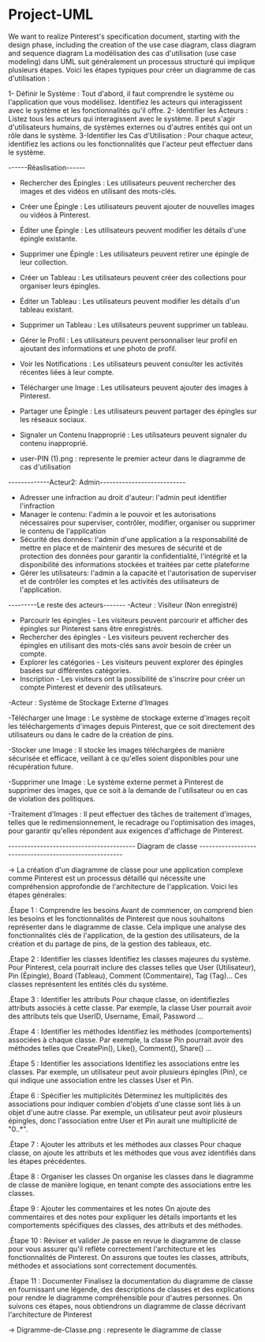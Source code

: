 # Project-UML
We want to realize Pinterest's specification document, starting with the design phase, including the creation of the use case diagram, class diagram and sequence diagram
La modélisation des cas d'utilisation (use case modeling) dans UML suit généralement un processus structuré qui implique plusieurs étapes. Voici les étapes typiques pour créer un diagramme de cas d'utilisation :

1- Définir le Système : Tout d'abord, il faut comprendre le système ou l'application que vous modélisez. Identifiez les acteurs qui interagissent avec le système et les fonctionnalités qu'il offre.
2- Identifier les Acteurs : Listez tous les acteurs qui interagissent avec le système. Il peut s'agir d'utilisateurs humains, de systèmes externes ou d'autres entités qui ont un rôle dans le système.
3-Identifier les Cas d'Utilisation : Pour chaque acteur, identifiez les actions ou les fonctionnalités que l'acteur peut effectuer dans le système. 

------Réaslisation------

- Rechercher des Épingles : Les utilisateurs peuvent rechercher des images et des vidéos en utilisant des mots-clés.

- Créer une Épingle : Les utilisateurs peuvent ajouter de nouvelles images ou vidéos à Pinterest.

- Éditer une Épingle : Les utilisateurs peuvent modifier les détails d'une épingle existante.

- Supprimer une Épingle : Les utilisateurs peuvent retirer une épingle de leur collection.

- Créer un Tableau : Les utilisateurs peuvent créer des collections pour organiser leurs épingles.

- Éditer un Tableau : Les utilisateurs peuvent modifier les détails d'un tableau existant.

- Supprimer un Tableau : Les utilisateurs peuvent supprimer un tableau.

- Gérer le Profil : Les utilisateurs peuvent personnaliser leur profil en ajoutant des informations et une photo de profil.

- Voir les Notifications : Les utilisateurs peuvent consulter les activités récentes liées à leur compte.

- Télécharger une Image : Les utilisateurs peuvent ajouter des images à Pinterest.

- Partager une Épingle : Les utilisateurs peuvent partager des épingles sur les réseaux sociaux.

- Signaler un Contenu Inapproprié : Les utilisateurs peuvent signaler du contenu inapproprié.

- user-PIN (1).png : represente le premier acteur dans le diagramme de cas d'utilisation



-------------Acteur2: Admin---------------------------
- Adresser une infraction au droit d'auteur: l'admin peut identifier l'infraction
- Manager le contenu: l'admin a le pouvoir et les autorisations nécessaires pour superviser, contrôler, modifier, organiser ou supprimer le contenu de l'application
- Sécurité des données: l'admin d'une application a la responsabilité de mettre en place et de maintenir des mesures de sécurité et de protection des données pour garantir la confidentialité, l'intégrité et la disponibilité des informations stockées et traitées par cette plateforme
- Gérer les utilisateurs: l'admin a la capacité et l'autorisation de superviser et de contrôler les comptes et les activités des utilisateurs de l'application.

---------Le reste des acteurs-------
-Acteur : Visiteur (Non enregistré)

- Parcourir les épingles - Les visiteurs peuvent parcourir et afficher des épingles sur Pinterest sans être enregistrés.
- Rechercher des épingles - Les visiteurs peuvent rechercher des épingles en utilisant des mots-clés sans avoir besoin de créer un compte.
- Explorer les catégories - Les visiteurs peuvent explorer des épingles basées sur différentes catégories.
- Inscription - Les visiteurs ont la possibilité de s'inscrire pour créer un compte Pinterest et devenir des utilisateurs.

-Acteur : Système de Stockage Externe d'Images

-Télécharger une Image : Le système de stockage externe d'images reçoit les téléchargements d'images depuis Pinterest, que ce soit directement des utilisateurs ou dans le cadre de la création de pins.

-Stocker une Image : Il stocke les images téléchargées de manière sécurisée et efficace, veillant à ce qu'elles soient disponibles pour une récupération future.

-Supprimer une Image : Le système externe permet à Pinterest de supprimer des images, que ce soit à la demande de l'utilisateur ou en cas de violation des politiques.

-Traitement d'Images : Il peut effectuer des tâches de traitement d'images, telles que le redimensionnement, le recadrage ou l'optimisation des images, pour garantir qu'elles répondent aux exigences d'affichage de Pinterest.

---------------------------------------- Diagram de classe ------------------------------------------------------

-> La création d'un diagramme de classe pour une application complexe comme Pinterest est un processus détaillé qui nécessite une compréhension approfondie de l'architecture de l'application. Voici les étapes générales:

.Étape 1 : Comprendre les besoins
Avant de commencer, on comprend bien les besoins et les fonctionnalités de Pinterest que nous souhaitons représenter dans le diagramme de classe. Cela implique une analyse des fonctionnalités clés de l'application, de la gestion des utilisateurs, de la création et du partage de pins, de la gestion des tableaux, etc.

.Étape 2 : Identifier les classes
Identifiez les classes majeures du système. Pour Pinterest, cela pourrait inclure des classes telles que User (Utilisateur), Pin (Épingle), Board (Tableau), Comment (Commentaire), Tag (Tag)... 
Ces classes représentent les entités clés du système.

.Étape 3 : Identifier les attributs
Pour chaque classe, on identifiezles attributs  associés à cette classe. Par exemple, la classe User pourrait avoir des attributs tels que UserID, Username, Email, Password ...

.Étape 4 : Identifier les méthodes
Identifiez les méthodes (comportements) associées à chaque classe. Par exemple, la classe Pin pourrait avoir des méthodes telles que CreatePin(), Like(), Comment(), Share() ...

.Étape 5 : Identifier les associations
Identifiez les associations entre les classes. Par exemple, un utilisateur peut avoir plusieurs épingles (Pin), ce qui indique une association entre les classes User et Pin.

.Étape 6 : Spécifier les multiplicités
Déterminez les multiplicités des associations pour indiquer combien d'objets d'une classe sont liés à un objet d'une autre classe. Par exemple, un utilisateur peut avoir plusieurs épingles, donc l'association entre User et Pin aurait une multiplicité de "0..*".

.Étape 7 : Ajouter les attributs et les méthodes aux classes
Pour chaque classe, on ajoute les attributs et les méthodes que vous avez identifiés dans les étapes précédentes.

.Étape 8 : Organiser les classes
On organise les classes dans le diagramme de classe de manière logique, en tenant compte des associations entre les classes.

.Étape 9 : Ajouter les commentaires et les notes
On ajoute des commentaires et des notes pour expliquer les détails importants et les comportements spécifiques des classes, des attributs et des méthodes.

.Étape 10 : Réviser et valider
Je passe en revue le diagramme de classe pour vous assurer qu'il reflète correctement l'architecture et les fonctionnalités de Pinterest. On assurons que toutes les classes, attributs, méthodes et associations sont correctement documentés.

.Étape 11 : Documenter
Finalisez la documentation du diagramme de classe en fournissant une légende, des descriptions de classes et des explications pour rendre le diagramme compréhensible pour d'autres personnes.
On  suivons ces étapes, nous obtiendrons un diagramme de classe décrivant l'architecture de Pinterest

-> Digramme-de-Classe.png : represente le diagramme de classe

  


